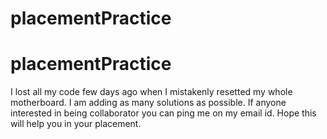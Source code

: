 # placementPractice
# placementPractice
I lost all my code few days ago when I mistakenly resetted my whole motherboard. I am adding as many solutions as possible. If anyone interested in being collaborator you can ping me on my email id. Hope this will help you in your placement.
